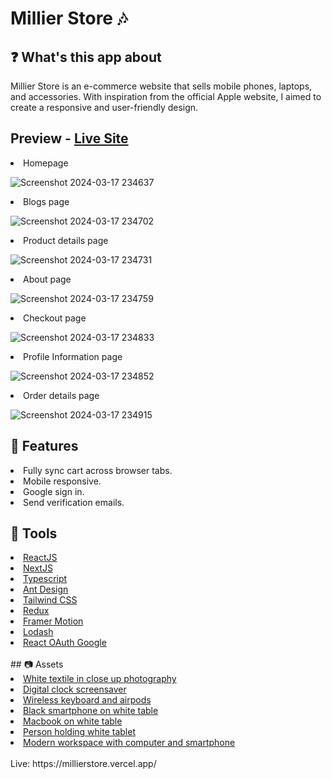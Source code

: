 # Millier Store 🎶

## ❓ What's this app about
Millier Store is an e-commerce website that sells mobile phones, laptops, and accessories. With inspiration from the official Apple website, I aimed to create a responsive and user-friendly design.
## Preview - [Live Site](https://millierstore.vercel.app/)
<li>Homepage</li>

![Screenshot 2024-03-17 234637](https://github.com/holimm/millierstore/assets/95845053/a62a9b2f-d855-4173-a8bd-274573d7f0b6)
<li>Blogs page</li>

![Screenshot 2024-03-17 234702](https://github.com/holimm/millierstore/assets/95845053/c69031ca-843a-49cb-9dcf-ed7478fe9634)
<li>Product details page</li>

![Screenshot 2024-03-17 234731](https://github.com/holimm/millierstore/assets/95845053/b4923a1f-89eb-4176-adbd-b4af6d4aef20)
<li>About page</li>

![Screenshot 2024-03-17 234759](https://github.com/holimm/millierstore/assets/95845053/bb5c00c5-3019-44f1-a780-ee07032d0520)
<li>Checkout page</li>

![Screenshot 2024-03-17 234833](https://github.com/holimm/millierstore/assets/95845053/9658c49e-af84-4b88-9045-b5dbdbd81bdd)
<li>Profile Information page</li>

![Screenshot 2024-03-17 234852](https://github.com/holimm/millierstore/assets/95845053/733bf307-5ee9-41d0-81a3-b56a339e90b4)
<li>Order details page</li>

![Screenshot 2024-03-17 234915](https://github.com/holimm/millierstore/assets/95845053/f6c6e8a2-2afe-4d61-9e8a-3b22cb8ac9b0)


## 🔑 Features
<li>Fully sync cart across browser tabs.</li>
<li>Mobile responsive.</li>
<li>Google sign in.</li>
<li>Send verification emails.</li>

## 🔧 Tools
<li><a href="https://reactjs.org/">ReactJS</a></li>
<li><a href="https://nextjs.org/">NextJS</a></li>
<li><a href="https://www.typescriptlang.org/">Typescript</a></li>
<li><a href="https://ant.design/">Ant Design</a></li>
<li><a href="https://tailwindcss.com/">Tailwind CSS</a></li>
<li><a href="https://redux.js.org/">Redux</a></li>
<li><a href="https://www.framer.com/motion/">Framer Motion</a></li>
<li><a href="https://lodash.com/">Lodash</a></li>
<li><a href="https://www.npmjs.com/package/@react-oauth/google">React OAuth Google</a></li>
<br>
## 📷 Assets
<li><a href="https://unsplash.com/photos/white-textile-in-close-up-photography-yekIZ4ltv1o">White textile in close up photography</a></li>
<li><a href="https://www.pexels.com/video/digital-clock-screensaver-5087427/">Digital clock screensaver</a></li>
<li><a href="https://www.pexels.com/photo/wireless-keyboard-and-airpods-case-next-to-glasses-5364936/">Wireless keyboard and airpods</a></li>
<li><a href="https://www.pexels.com/photo/black-android-smartphone-on-white-table-5083491/">Black smartphone on white table</a></li>
<li><a href="https://www.pexels.com/photo/macbook-mockup-on-white-table-8532637/">Macbook on white table</a></li>
<li><a href="https://www.pexels.com/photo/person-holding-white-tablet-computer-4065885/">Person holding white tablet</a></li>
<li><a href="https://www.pexels.com/photo/modern-workspace-with-computer-and-smartphone-on-table-6044829/">Modern workspace with computer and smartphone</a></li>
<br>
Live: https://millierstore.vercel.app/




